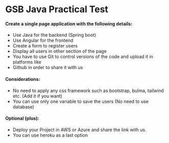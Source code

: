 # GSB Java Practical Test
#### Create a single page application with the following details:
- Use Java for the backend (Spring boot)
- Use Angular for the frontend
- Create a form to register users
- Display all users in other section of the page
- You have to use Git to control versions of the code and upload it in platforms like
- Github in order to share it with us

#### Considerations:
- No need to apply any css framework such as bootstrap, bulma, tailwind etc. (Add it if you want)
- You can use only one variable to save the users (No need to use database)

#### Optional (plus):
- Deploy your Project in AWS or Azure and share the link with us.
- You can use heroku as a last option
